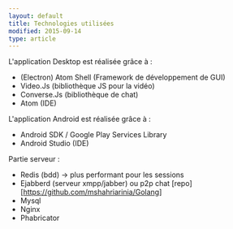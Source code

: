 ```yaml
---
layout: default
title: Technologies utilisées
modified: 2015-09-14
type: article
---
```


L'application Desktop est réalisée grâce à :

- (Electron) Atom Shell (Framework de développement de GUI)
- Video.Js (bibliothèque JS pour la vidéo)
- Converse.Js (bibliothèque de chat)
- Atom (IDE)


L'application Android est réalisée grâce à :

- Android SDK / Google Play Services Library
- Android Studio (IDE)

Partie serveur :

- Redis (bdd) -> plus performant pour les sessions
- Ejabberd (serveur xmpp/jabber) ou p2p chat [repo][https://github.com/mshahriarinia/Golang]
- Mysql
- Nginx
- Phabricator

